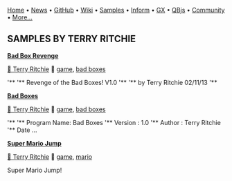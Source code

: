 [Home](https://qb64.com) • [News](../news.md) • [GitHub](https://github.com/QB64Official/qb64) • [Wiki](https://github.com/QB64Official/qb64/wiki) • [Samples](../samples.md) • [Inform](../inform.md) • [GX](../gx.md) • [QBjs](../qbjs.md) • [Community](../community.md) • [More...](../more.md)

## SAMPLES BY TERRY RITCHIE

**[Bad Box Revenge](bad-box-revenge/index.md)**

[🐝 Terry Ritchie](terry-ritchie.md) 🔗 [game](game.md), [bad boxes](bad-boxes.md)

'** '** Revenge of the Bad Boxes! V1.0 '** '** by Terry Ritchie 02/11/13 '**

**[Bad Boxes](bad-boxes/index.md)**

[🐝 Terry Ritchie](terry-ritchie.md) 🔗 [game](game.md), [bad boxes](bad-boxes.md)

'** '** Program Name: Bad Boxes '** Version     : 1.0 '** Author      : Terry Ritchie '** Date   ...

**[Super Mario Jump](super-mario-jump/index.md)**

[🐝 Terry Ritchie](terry-ritchie.md) 🔗 [game](game.md), [mario](mario.md)

Super Mario Jump!
